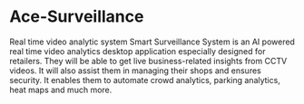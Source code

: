 # Ace-Surveillance
Real time video analytic system
Smart Surveillance System is an AI powered real time video analytics desktop application especially designed for retailers. They will be able to get live business-related insights from CCTV videos. It will also assist them in managing their shops and ensures security. It enables them to automate crowd analytics, parking analytics, heat maps and much more.
